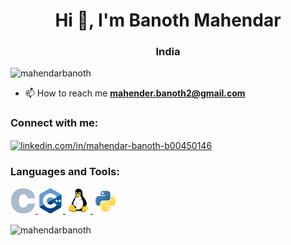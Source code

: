 <h1 align="center">Hi 👋, I'm Banoth Mahendar</h1>
<h3 align="center">India</h3>

<p align="left"> <img src="https://komarev.com/ghpvc/?username=mahendarbanoth&label=Profile%20views&color=0e75b6&style=flat" alt="mahendarbanoth" /> </p>

- 📫 How to reach me **mahender.banoth2@gmail.com**

<h3 align="left">Connect with me:</h3>
<p align="left">
<a href="https://linkedin.com/in/linkedin.com/in/mahendar-banoth-b00450146" target="blank"><img align="center" src="https://cdn.jsdelivr.net/npm/simple-icons@3.0.1/icons/linkedin.svg" alt="linkedin.com/in/mahendar-banoth-b00450146" height="30" width="40" /></a>
</p>

<h3 align="left">Languages and Tools:</h3>
<p align="left"> <a href="https://www.cprogramming.com/" target="_blank"> <img src="https://raw.githubusercontent.com/devicons/devicon/master/icons/c/c-original.svg" alt="c" width="40" height="40"/> </a> <a href="https://www.w3schools.com/cpp/" target="_blank"> <img src="https://raw.githubusercontent.com/devicons/devicon/master/icons/cplusplus/cplusplus-original.svg" alt="cplusplus" width="40" height="40"/> </a> <a href="https://www.linux.org/" target="_blank"> <img src="https://raw.githubusercontent.com/devicons/devicon/master/icons/linux/linux-original.svg" alt="linux" width="40" height="40"/> </a> <a href="https://www.python.org" target="_blank"> <img src="https://raw.githubusercontent.com/devicons/devicon/master/icons/python/python-original.svg" alt="python" width="40" height="40"/> </a> </p>

<p><img align="center" src="https://github-readme-streak-stats.herokuapp.com/?user=mahendarbanoth&" alt="mahendarbanoth" /></p>
